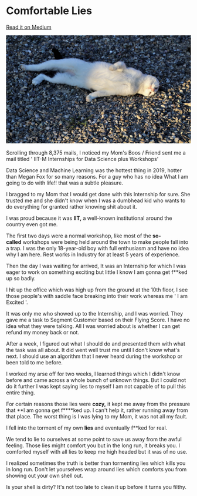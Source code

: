 # Comfortable Lies

[Read it on Medium](https://lnkd.in/gsFWG5Q)


![](/images/blog4-pic1.jpg)

Scrolling through 8,375 mails, I noticed my Mom's Boos / Friend sent me a mail titled ' IIT-M Internships for Data Science plus Workshops'

Data Science and Machine Learning was the hottest thing in 2019, hotter than Megan Fox for so many reasons. For a guy who has no idea What I am going to do with life!! that was a subtle pleasure.

I bragged to my Mom that I would get done with this Internship for sure. She trusted me and she didn't know when I was a dumbhead kid who wants to do everything for granted rather knowing shit about it.

I was proud because it was **IIT,** a well-known institutional around the country even got me.

The first two days were a normal workshop, like most of the **so-called** workshops were being held around the town to make people fall into a trap. I was the only 18-year-old boy with full enthusiasm and have no idea why I am here. Rest works in Industry for at least 5 years of experience.

Then the day I was waiting for arrived, It was an Internship for which I was eager to work on something exciting but little I know I am gonna get f**ked up so badly.

I hit up the office which was high up from the ground at the 10th floor, I see those people's with saddle face breaking into their work whereas me ' I am Excited '.

It was only me who showed up to the Internship, and I was worried. They gave me a task to Segment Customer based on their Flying Score. I have no idea what they were talking. All I was worried about is whether I can get refund my money back or not.

After a week, I figured out what I should do and presented them with what the task was all about. It did went well trust me until I don't know what's next. I should use an algorithm that I never heard during the workshop or been told to me before.

I worked my arse off for two weeks, I learned things which I didn't know before and came across a whole bunch of unknown things. But I could not do it further I was kept saying lies to myself I am not capable of to pull this entire thing.

For certain reasons those lies were **cozy,** it kept me away from the pressure that **I am gonna get f****ked up. I can't help it, rather running away from that place. The worst thing is I was lying to my Mom, it was not all my fault.

I fell into the torment of my own **lies** and eventually f**ked for real.

We tend to lie to ourselves at some point to save us away from the awful feeling. Those lies might comfort you but in the long run, it breaks you. I comforted myself with all lies to keep me high headed but it was of no use.

I realized sometimes the truth is better than tormenting lies which kills you in long run. Don't let yourselves wrap around lies which comforts you from showing out your own shell out. 

Is your shell is dirty? It's not too late to clean it up before it turns you filthy.
